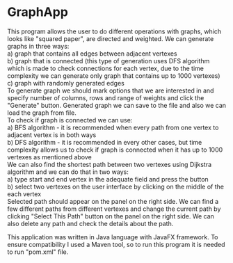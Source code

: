 # GraphApp
This program allows the user to do different operations with graphs, which looks like "squared paper", are directed and weighted. We can generate graphs in three ways:  
a) graph that contains all edges between adjacent vertexes  
b) graph that is connected (this type of generation uses DFS algorithm which is made to check connections for each vertex, due to the time complexity we can generate only graph that contains up to 1000 vertexes)  
c) graph with randomly generated edges  
To generate graph we should mark options that we are interested in and specify number of columns, rows and range of weights and click the "Generate" button.
Generated graph we can save to the file and also we can load the graph from file.  
To check if graph is connected we can use:  
a) BFS algorithm - it is recommended when every path from one vertex to adjacent vertex is in both ways  
b) DFS algorithm - it is recommended in every other cases, but time complexity allows us to check if graph is connected when it has up to 1000 vertexes as mentioned above  
We can also find the shortest path between two vertexes using Dijkstra algorithm and we can do that in two ways:  
a) type start and end vertex in the adequate field and press the button  
b) select two vertexes on the user interface by clicking on the middle of the each vertex  
Selected path should appear on the panel on the right side. We can find a few different paths from different vertexes and change the current path by clicking "Select This Path" button on the panel on the right side. We can also delete any path and check the details about the path.  

This application was written in Java language with JavaFX framework. To ensure compatibility I used a Maven tool, so to run this program it is needed to run "pom.xml" file.
